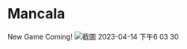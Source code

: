 # Mancala

New Game Coming!
![截圖 2023-04-14 下午6 03 30](https://user-images.githubusercontent.com/62841666/232015854-90cc5d56-75b7-4594-b473-57527d2bb823.png)
